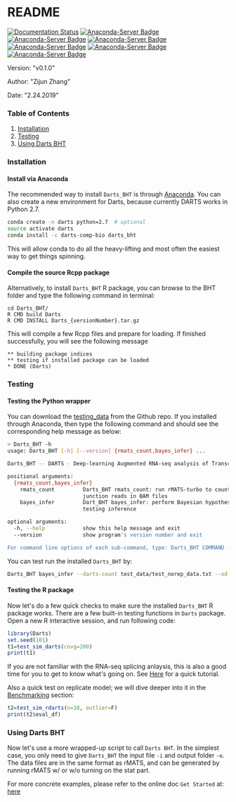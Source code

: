 # README

[![Documentation Status](https://readthedocs.org/projects/darts-bht/badge/?version=latest)](https://darts-bht.readthedocs.io/en/latest/?badge=latest)
[![Anaconda-Server Badge](https://anaconda.org/darts-comp-bio/darts_bht/badges/version.svg)](https://anaconda.org/darts-comp-bio/darts_bht)
[![Anaconda-Server Badge](https://anaconda.org/darts-comp-bio/darts_bht/badges/installer/conda.svg)](https://conda.anaconda.org/darts-comp-bio)
[![Anaconda-Server Badge](https://anaconda.org/darts-comp-bio/darts_bht/badges/latest_release_date.svg)](https://anaconda.org/darts-comp-bio/darts_bht)
[![Anaconda-Server Badge](https://anaconda.org/darts-comp-bio/darts_bht/badges/platforms.svg)](https://anaconda.org/darts-comp-bio/darts_bht)
[![Anaconda-Server Badge](https://anaconda.org/darts-comp-bio/darts_bht/badges/downloads.svg)](https://anaconda.org/darts-comp-bio/darts_bht)
[![Anaconda-Server Badge](https://anaconda.org/darts-comp-bio/darts_bht/badges/license.svg)](https://anaconda.org/darts-comp-bio/darts_bht)

Version: "v0.1.0"

Author: "Zijun Zhang"

Date: "2.24.2019"


### Table of Contents
1. [Installation](#installation)
2. [Testing](#testing)
3. [Using Darts BHT](#using-darts-bht)


### Installation

#### Install via Anaconda
The recommended way to install `Darts_BHT` is through [Anaconda](https://anaconda.org/darts-comp-bio).
You can also create a new environment for Darts, because currently DARTS works in Python 2.7.

```bash
conda create -n darts python=2.7  # optional
source activate darts
conda install -c darts-comp-bio darts_bht
```

This will allow conda to do all the heavy-lifting and most often the easiest way to get things spinning.

#### Compile the source Rcpp package
Alternatively, to install `Darts_BHT` R package, you can browse to the BHT folder and
type the following command in terminal:
```
cd Darts_BHT/
R CMD build Darts
R CMD INSTALL Darts_{versionNumber}.tar.gz
```
This will compile a few Rcpp files and prepare for loading. 
If finished successfully, you will see the following message
```
** building package indices
** testing if installed package can be loaded
* DONE (Darts)
```

### Testing

#### Testing the Python wrapper
You can download the [testing_data](https://github.com/Xinglab/DARTS/tree/master/Darts_BHT/test_data) from the Github repo. If you installed through Anaconda, then type the following command and should
see the corresponding help message as below:

```bash
> Darts_BHT -h
usage: Darts_BHT [-h] [--version] {rmats_count,bayes_infer} ...

Darts_BHT -- DARTS - Deep-learning Augmented RNA-seq analysis of Transcript Splicing

positional arguments:
  {rmats_count,bayes_infer}
    rmats_count         Darts_BHT rmats_count: run rMATS-turbo to count
                        junction reads in BAM files
    bayes_infer         Dart_BHT bayes_infer: perform Bayesian hypothesis
                        testing inference

optional arguments:
  -h, --help            show this help message and exit
  --version             show program's version number and exit

For command line options of each sub-command, type: Darts_BHT COMMAND -h
```

You can test run the installed `Darts_BHT` by:
```bash
Darts_BHT bayes_infer --darts-count test_data/test_norep_data.txt --od test_data/
```

#### Testing the R package
Now let's do a few quick checks to make sure the installed
`Darts_BHT` R package works. There are a few built-in testing 
functions in `Darts` package. Open a new R interactive session, 
and run following code:
```r
library(Darts)
set.seed(101)
t1=test_sim_darts(covg=200)
print(t1)
```
If you are not familiar with the RNA-seq splicing anlaysis, this is also a good time for
you to get to know what's going on. See [Here](#) for a quick tutorial.

Also a quick test on replicate model; we will dive deeper into it in the [Benchmarking](#benchmark) section:
```r
t2=test_sim_rdarts(n=10, outlier=F)
print(t2$eval_df)
```

### Using Darts BHT

Now let's use a more wrapped-up script to call `Darts BHT`. 
In the simplest case, you only need to give `Darts_BHT` the input file `-i` and output folder `-o`. The data files are
in the same format as rMATS, and can be generated by running rMATS w/ or w/o turning on the stat part.

For more concrete examples, please refer to the online doc `Get Started` at:
[here](https://darts-bht.readthedocs.io/en/latest/)

